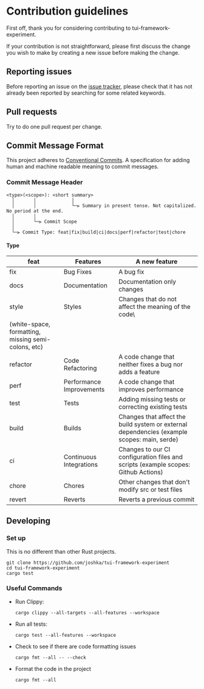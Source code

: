 # Contribution guidelines

First off, thank you for considering contributing to tui-framework-experiment.

If your contribution is not straightforward, please first discuss the change you wish to make by
creating a new issue before making the change.

## Reporting issues

Before reporting an issue on the [issue tracker](https://github.com/joshka/tui-framework-experiment/issues),
please check that it has not already been reported by searching for some related keywords.

## Pull requests

Try to do one pull request per change.

## Commit Message Format

This project adheres to [Conventional Commits](https://www.conventionalcommits.org/en/v1.0.0/).
A specification for adding human and machine readable meaning to commit messages.

### Commit Message Header

```plain
<type>(<scope>): <short summary>
  │       │             │
  │       │             └─⫸ Summary in present tense. Not capitalized. No period at the end.
  │       │
  │       └─⫸ Commit Scope
  │
  └─⫸ Commit Type: feat|fix|build|ci|docs|perf|refactor|test|chore
```

#### Type

| feat     | Features                 | A new feature
|----------|--------------------------|---------------------------------------------------------|
| fix      | Bug Fixes                | A bug fix                                               |
| docs     | Documentation            | Documentation only changes                              |
| style    | Styles                   | Changes that do not affect the meaning of the code\
(white-space, formatting, missing semi-colons, etc) |
| refactor | Code Refactoring         | A code change that neither fixes a bug nor adds a feature|
| perf     | Performance Improvements | A code change that improves performance |
| test     | Tests                    | Adding missing tests or correcting existing tests |
| build    | Builds                   | Changes that affect the build system or external dependencies (example scopes: main, serde) |
| ci       | Continuous Integrations  | Changes to our CI configuration files and scripts (example scopes: Github Actions) |
| chore    | Chores                   | Other changes that don't modify src or test files |
| revert   | Reverts                  | Reverts a previous commit |

## Developing

### Set up

This is no different than other Rust projects.

```shell
git clone https://github.com/joshka/tui-framework-experiment
cd tui-framework-experiment
cargo test
```

### Useful Commands

- Run Clippy:

  ```shell
  cargo clippy --all-targets --all-features --workspace
  ```

- Run all tests:

  ```shell
  cargo test --all-features --workspace
  ```

- Check to see if there are code formatting issues

  ```shell
  cargo fmt --all -- --check
  ```

- Format the code in the project

  ```shell
  cargo fmt --all
  ```
